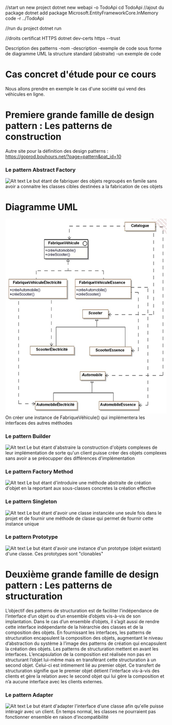
//start un new project
dotnet new webapi -o TodoApi
cd TodoApi
//ajout du package
dotnet add package Microsoft.EntityFrameworkCore.InMemory
code -r ../TodoApi

//run du project
dotnet run


//droits certificat HTTPS
dotnet dev-certs https --trust


Description des patterns
-nom
-description
-exemple de code sous forme de diagramme UML
la structure standard (abstraite)
-un exemple de code


# Cas concret d'étude pour ce cours
Nous allons prendre en exemple le cas d'une société qui vend des véhicules en ligne.

# Premiere grande famille de design pattern : Les patterns de construction
Autre site pour la définition des design patterns : https://goprod.bouhours.net/?page=pattern&pat_id=10 
### Le pattern Abstract Factory
![Alt text](resources/patterns.png)
Le but étant de fabriquer des objets regroupés en famile sans avoir a connaitre les classes cibles destinées a la fabrication de ces objets 

# Diagramme UML
![Alt text](resources/patterns2.png)
On créer une instance de FabriqueVéhicule() qui implémentera les interfaces des autres méthodes

### Le pattern Builder
![Alt text](resources/patterns3.png)
Le but étant d'abstraire la construction d'objets complexes de leur implémentation de sorte qu'un client puisse créer des objets complexes sans avoir a se préocupper des différences d'implémentation

###  Le pattern Factory Method
![Alt text](resources/patterns4.png)
Le but étant d'introduire une méthode abstraite de création d'objet en la reportant aux sous-classes concretes la création effective

###  Le pattern Singleton
![Alt text](resources/patterns4.png)
Le but étant d'avoir une classe instanciée une seule fois dans le projet et de fournir une méthode de classe qui permet de fournir cette instance unique

### Le pattern Prototype
![Alt text](resources/patterns5.png)
Le but étant d'avoir une instance d'un prototype (objet existant) d'une classe. Ces prototypes sont "clonables"

# Deuxième grande famille de design pattern : Les patterns de structuration
L’objectif des patterns de structuration est de faciliter l’indépendance de l’interface d’un objet ou d’un
ensemble d’objets vis-à-vis de son implantation. Dans le cas d’un ensemble d’objets, il s’agit aussi de
rendre cette interface indépendante de la hiérarchie des classes et de la composition des objets.
En fournissant les interfaces, les patterns de structuration encapsulent la composition des objets,
augmentant le niveau d’abstraction du système à l’image des patterns de création qui encapsulent la
création des objets. Les patterns de structuration mettent en avant les interfaces.
L’encapsulation de la composition est réalisée non pas en structurant l’objet lui-même mais en transférant
cette structuration à un second objet. Celui-ci est intimement lié au premier objet. Ce transfert de
structuration signifie que le premier objet détient l’interface vis-à-vis des clients et gère la relation avec le
second objet qui lui gère la composition et n’a aucune interface avec les clients externes.

### Le pattern Adapter
![Alt text](resources/patterns6.png)
Le but étant d'adapter l'interface d'une classe afin qu'elle puisse intéragir avec un client. En temps normal, les classes ne pourraient pas fonctionner ensemble en raison d'incompatibilité